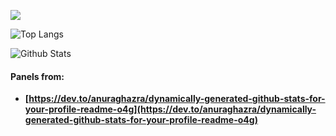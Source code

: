 ![](https://github-profile-summary-cards.vercel.app/api/cards/profile-details?username=datamesse&theme=tokyonight)

![Top Langs](https://github-readme-stats.vercel.app/api/top-langs/?username=datamesse&langs_count=8&theme=tokyonight)

![Github Stats](https://github-readme-stats.vercel.app/api?username=datamesse&theme=tokyonight)


#### Panels from:
* **[https://dev.to/anuraghazra/dynamically-generated-github-stats-for-your-profile-readme-o4g](https://dev.to/anuraghazra/dynamically-generated-github-stats-for-your-profile-readme-o4g)**

